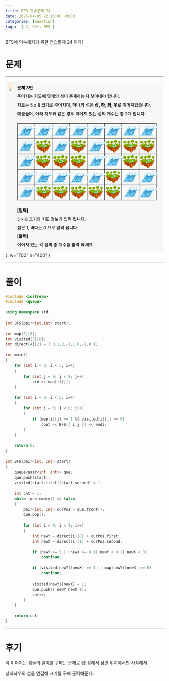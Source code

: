 ```yaml
---
title: BFS 연습문제 24
date: 2025-04-05 22:16:00 +0900
categories: [Question]  
tags:  [ C, C++, BFS ]
---
```


BFS에 익숙해지기 위한 연습문제 24 이다!

# 문제   
---------------------------------------
![Desktop View](/assets/img/bfs18.png){: w="700" h="400" }

---------------------------------------

# 풀이

```c++
#include <iostream>
#include <queue>

using namespace std;

int BFS(pair<int,int> start);

int map[5][8];
int visited[5][8];
int direct[4][2] = { 0,1,0,-1,1,0,-1,0 };

int main()
{
    for (int i = 0; i < 5; i++)
    {
        for (int j = 0; j < 8; j++)
            cin >> map[i][j];
    }
    
    for (int i = 0; i < 5; i++)
    {
        for (int j = 0; j < 8; j++)
        {
            if (map[i][j] == 1 && visited[i][j] == 0)
                cout << BFS({ i,j }) << endl;
        }
    }
    
    return 0;
}

int BFS(pair<int, int> start)
{
    queue<pair<int, int>> que;
    que.push(start);
    visited[start.first][start.second] = 1;
    
    int cnt = 1;
    while (que.empty() == false)
    {
        pair<int, int> curPos = que.front();
        que.pop();
        
        for (int i = 0; i < 4; i++)
        {
            int newY = direct[i][0] + curPos.first;
            int newX = direct[i][1] + curPos.second;
            
            if (newY >= 5 || newX >= 8 || newY < 0 || newX < 0)
                continue;
            
            if (visited[newY][newX] == 1 || map[newY][newX] == 0)
                continue;
            
            visited[newY][newX] = 1;
            que.push({ newY,newX });
            cnt++;
        }
    }
    
    return cnt;
}
```
---------------------------------------

# 후기

각 이어지는 섬들의 길이를 구하는 문제로 맵 상에서 섬인 위치에서만 시작해서

상하좌우의 섬을 연결해 크기를 구해 출력해준다.
